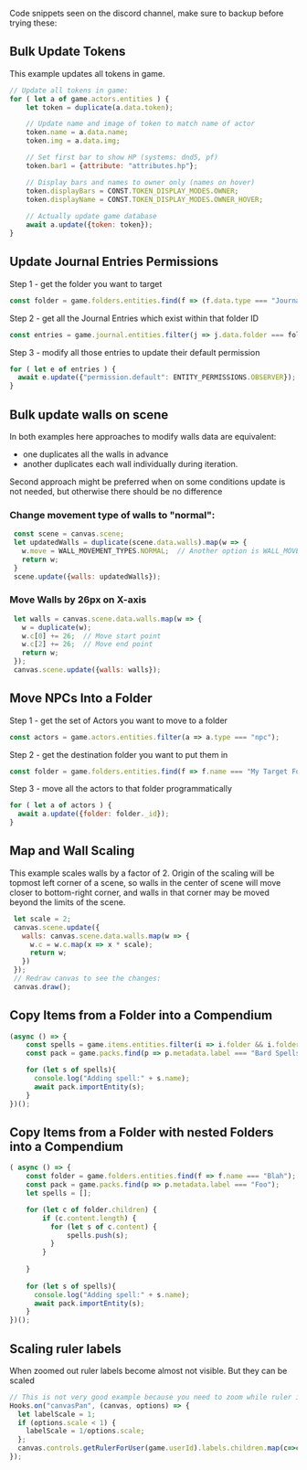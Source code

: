 ---
---
Code snippets seen on the discord channel, make sure to backup before trying these:

## Bulk Update Tokens
This example updates all tokens in game.

```js
// Update all tokens in game:
for ( let a of game.actors.entities ) {
    let token = duplicate(a.data.token);

    // Update name and image of token to match name of actor
    token.name = a.data.name;
    token.img = a.data.img;

    // Set first bar to show HP (systems: dnd5, pf)
    token.bar1 = {attribute: "attributes.hp"};

    // Display bars and names to owner only (names on hover)
    token.displayBars = CONST.TOKEN_DISPLAY_MODES.OWNER;
    token.displayName = CONST.TOKEN_DISPLAY_MODES.OWNER_HOVER;
    
    // Actually update game database
    await a.update({token: token});
}
```

## Update Journal Entries Permissions

Step 1 - get the folder you want to target
```js
const folder = game.folders.entities.find(f => (f.data.type === "JournalEntry") && (f.name === "TARGET FOLDER NAME"));
```
Step 2 - get all the Journal Entries which exist within that folder ID
```js
const entries = game.journal.entities.filter(j => j.data.folder === folder._id);
```
Step 3 - modify all those entries to update their default permission
```js
for ( let e of entries ) {
  await e.update({"permission.default": ENTITY_PERMISSIONS.OBSERVER});
}
```

## Bulk update walls on scene

In both examples here approaches to modify walls data are equivalent:
* one duplicates all the walls in advance
* another duplicates each wall individually during iteration.

Second approach might be preferred when on some conditions update is not needed, but otherwise there should be no difference

### Change movement type of walls to "normal":
```js
 const scene = canvas.scene;
 let updatedWalls = duplicate(scene.data.walls).map(w => {
   w.move = WALL_MOVEMENT_TYPES.NORMAL;  // Another option is WALL_MOVEMENT_TYPES.NONE
   return w;
 }
 scene.update({walls: updatedWalls});
```

### Move Walls by 26px on X-axis
```js
 let walls = canvas.scene.data.walls.map(w => {
   w = duplicate(w);
   w.c[0] += 26;  // Move start point
   w.c[2] += 26;  // Move end point
   return w;
 });
 canvas.scene.update({walls: walls});
```

## Move NPCs Into a Folder

Step 1 - get the set of Actors you want to move to a folder
```js
const actors = game.actors.entities.filter(a => a.type === "npc");
```
Step 2 - get the destination folder you want to put them in
```js
const folder = game.folders.entities.find(f => f.name === "My Target Folder");
```
Step 3 - move all the actors to that folder programmatically
```js
for ( let a of actors ) {
  await a.update({folder: folder._id});
}
```

## Map and Wall Scaling
This example scales walls by a factor of 2. Origin of the scaling will be topmost left corner of a scene, so walls in the center of scene will move closer to bottom-right corner, and walls in that corner may be moved beyond the limits of the scene.
```js
 let scale = 2;
 canvas.scene.update({
   walls: canvas.scene.data.walls.map(w => {
     w.c = w.c.map(x => x * scale);
     return w;
   })
 });
 // Redraw canvas to see the changes:
 canvas.draw(); 
```

## Copy Items from a Folder into a Compendium
```js
(async () => {
    const spells = game.items.entities.filter(i => i.folder && i.folder.name === "Bard Spells");
    const pack = game.packs.find(p => p.metadata.label === "Bard Spells");

    for (let s of spells){
      console.log("Adding spell:" + s.name);
      await pack.importEntity(s);
    }    
})();
```

## Copy Items from a Folder with nested Folders into a Compendium
```js
( async () => {
    const folder = game.folders.entities.find(f => f.name === "Blah");
    const pack = game.packs.find(p => p.metadata.label === "Foo");
    let spells = [];

    for (let c of folder.children) {
        if (c.content.length) {
          for (let s of c.content) {
              spells.push(s);
          }
        }
        
    }
    
    for (let s of spells){
      console.log("Adding spell:" + s.name);
      await pack.importEntity(s);
    }    
})();
```

## Scaling ruler labels
When zoomed out ruler labels become almost not visible. But they can be scaled
```js
// This is not very good example because you need to zoom while ruler is visible (e.g. use ruller with Ctrl pressed)
Hooks.on("canvasPan", (canvas, options) => {
  let labelScale = 1;
  if (options.scale < 1) {
    labelScale = 1/options.scale;
  };
  canvas.controls.getRulerForUser(game.userId).labels.children.map(c=>c.transform.scale.set(labelScale));
});
```
